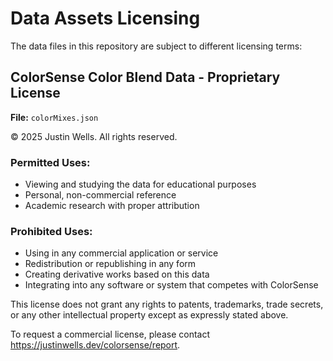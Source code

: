 # Data Assets Licensing

The data files in this repository are subject to different licensing terms:

## ColorSense Color Blend Data - Proprietary License
**File:** `colorMixes.json`

© 2025 Justin Wells. All rights reserved.

### Permitted Uses:
- Viewing and studying the data for educational purposes
- Personal, non-commercial reference
- Academic research with proper attribution

### Prohibited Uses:
- Using in any commercial application or service
- Redistribution or republishing in any form
- Creating derivative works based on this data
- Integrating into any software or system that competes with ColorSense

This license does not grant any rights to patents, trademarks, trade secrets, or any other intellectual property except as expressly stated above.

To request a commercial license, please contact https://justinwells.dev/colorsense/report.
